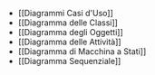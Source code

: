 - [[Diagrammi Casi d'Uso]]
- [[Diagramma delle Classi]]
- [[Diagramma degli Oggetti]]
- [[Diagramma delle Attività]]
- [[Diagramma di Macchina a Stati]]
- [[Diagramma Sequenziale]]